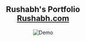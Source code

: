 <h2 align="center">
 Rushabh's Portfolio <br/>
  <a href="https://rushabh2024.netlify.app/" target="_blank">Rushabh.com</a>
</h2>
<div align="center">
  <img alt="Demo" src="https://github.com/Coder-Rushabh/Rushabh-Portfolio/assets/47267236/ca30fd41-7473-4c3c-bfff-be492e662425" />

</div>

<br/>
